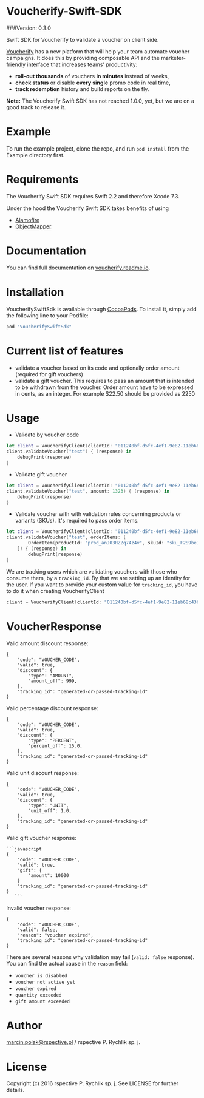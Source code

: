 Voucherify-Swift-SDK
======================

###Version: 0.3.0

Swift SDK for Voucherify to validate a voucher on client side.

[Voucherify](http://voucherify.io?utm_source=github&utm_medium=sdk&utm_campaign=acq) has a new platform that will help your team automate voucher campaigns. It does this by providing composable API and the marketer-friendly interface that increases teams' productivity:

- **roll-out thousands** of vouchers **in minutes** instead of weeks,
- **check status** or disable **every single** promo code in real time,
- **track redemption** history and build reports on the fly.

<b>Note:</b>
The Voucherify Swift SDK has not reached 1.0.0, yet, but we are on a good track to release it.

Example
=====

To run the example project, clone the repo, and run `pod install` from the Example directory first.

Requirements
=====

The Voucherify Swift SDK requires Swift 2.2 and therefore Xcode 7.3.

Under the hood the Voucherify Swift SDK takes benefits of using
* [Alamofire](https://github.com/Alamofire/Alamofire)
* [ObjectMapper](https://github.com/Hearst-DD/ObjectMapper)


Documentation
=====

You can find full documentation on [voucherify.readme.io](https://voucherify.readme.io).

Installation
=====

VoucherifySwiftSdk is available through [CocoaPods](http://cocoapods.org). To install
it, simply add the following line to your Podfile:

```ruby
pod "VoucherifySwiftSdk"
```

Current list of features
=====
- validate a voucher based on its code and optionally order amount (required for gift vouchers)
- validate a gift voucher. This requires to pass an amount that is intended to be withdrawn from the voucher.
  Order amount have to be expressed in cents, as an integer. For example $22.50 should be provided as 2250

Usage
=====

* Validate by voucher code
```swift
let client = VoucherifyClient(clientId: "011240bf-d5fc-4ef1-9e82-11eb68c43bf5", clientToken: "9e2230c5-71fb-460a-91c6-fbee64707a20")
client.validateVoucher("test") { (response) in
    debugPrint(response)
}
```

* Validate gift voucher
```swift
let client = VoucherifyClient(clientId: "011240bf-d5fc-4ef1-9e82-11eb68c43bf5", clientToken: "9e2230c5-71fb-460a-91c6-fbee64707a20")
client.validateVoucher("test", amount: 1323) { (response) in
    debugPrint(response)
}
```

* Validate voucher with with validation rules concerning products or variants (SKUs). It's required to pass order items.
```swift
let client = VoucherifyClient(clientId: "011240bf-d5fc-4ef1-9e82-11eb68c43bf5", clientToken: "9e2230c5-71fb-460a-91c6-fbee64707a20")
client.validateVoucher("test", orderItems: [
        OrderItem(productId: "prod_anJ03RZZq74z4v", skuId: "sku_F2S9beIUgWjX84", quantity: 1),
    ]) { (response) in
        debugPrint(response)
}
```

We are tracking users which are validating vouchers with those who consume them, by a `tracking_id`. By that we are setting up an identity for the user. If you want to provide your custom value for `tracking_id`, you have to do it when creating VoucherifyClient
```swift
client = VoucherifyClient(clientId: "011240bf-d5fc-4ef1-9e82-11eb68c43bf5", clientToken: "9e2230c5-71fb-460a-91c6-fbee64707a20", trackingId: "my_custom_tracking_id")
```

VoucherResponse
=====

Valid amount discount response:

    {
        "code": "VOUCHER_CODE",
        "valid": true,
        "discount": {
            "type": "AMOUNT",
            "amount_off": 999,
        },
        "tracking_id": "generated-or-passed-tracking-id"
    }

Valid percentage discount response:

    {
        "code": "VOUCHER_CODE",
        "valid": true,
        "discount": {
            "type": "PERCENT",
            "percent_off": 15.0,
        },
        "tracking_id": "generated-or-passed-tracking-id"
    }
    
Valid unit discount response:
    
    {
        "code": "VOUCHER_CODE",
        "valid": true,
        "discount": {
            "type": "UNIT",
            "unit_off": 1.0,
        },
        "tracking_id": "generated-or-passed-tracking-id"
    }

Valid gift voucher response:
    
    
    ```javascript
    {
        "code": "VOUCHER_CODE",
        "valid": true,
        "gift": {
            "amount": 10000
        }
        "tracking_id": "generated-or-passed-tracking-id"
    }
       ```

Invalid voucher response:

    {
        "code": "VOUCHER_CODE",
        "valid": false,
        "reason": "voucher expired",
        "tracking_id": "generated-or-passed-tracking-id"
    }

There are several reasons why validation may fail (`valid: false` response). 
You can find the actual cause in the `reason` field:

- `voucher is disabled`
- `voucher not active yet`
- `voucher expired`
- `quantity exceeded`
- `gift amount exceeded`

Author
=====

marcin.polak@rspective.pl / rspective P. Rychlik sp. j.

License
=====

Copyright (c) 2016 rspective P. Rychlik sp. j. See LICENSE for further details.
